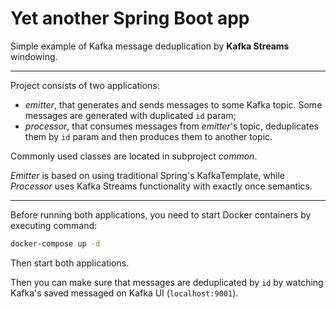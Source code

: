 # Yet another Spring Boot app

Simple example of Kafka message deduplication by **Kafka Streams** windowing.

---
Project consists of two applications:
- *emitter*, that generates and sends messages to some Kafka topic. Some messages are generated with duplicated `id` param;
- *processor*, that consumes messages from *emitter*'s topic, deduplicates them by `id` param and then produces them to another topic.

Commonly used classes are located in subproject *common*.

*Emitter* is based on using traditional Spring's KafkaTemplate, while *Processor* uses Kafka Streams functionality with exactly once semantics.

---
Before running both applications, you need to start Docker containers by executing command:
```bash
docker-compose up -d
```

Then start both applications.

Then you can make sure that messages are deduplicated by `id` by watching Kafka's saved messaged on Kafka UI (`localhost:9001`).